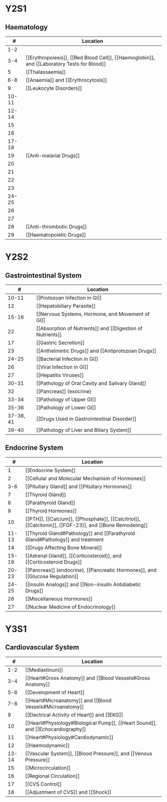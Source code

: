 # Y2S1
## Haematology
| **#** | **Location** |
| ----- | ------------ |
| 1-2   |              |
| 3-4   | [[Erythropoiesis]], [[Red Blood Cell]], [[Haemoglobin]], and [[Laboratory Tests for Blood]]               |
| 5     | [[Thalassaemia]]              |
| 6-8   | [[Anaemia]] and [[Erythrocytosis]]             |
| 9     | [[Leukocyte Disorders]]   |
| 10-11 |              |
| 12-14 |              |
| 15    |              |
| 16    |              |
| 17-18 |              |
| 19    | [[Anti-malarial Drugs]]             |
| 20    |              |
| 21    |              |
| 22    |              |
| 23    |              |
| 24-25 |              |
| 26    |              |
| 27    |              |
| 28    | [[Anti-thrombotic Drugs]]             |
| 29      | [[Haematopoietic Drugs]]              |

# Y2S2
## Gastrointestinal System
| #     | Location                                                              |
| ----- | --------------------------------------------------------------------- |
| 10-11 | [[Protozoan Infection in GI]]                   |
| 12    | [[Hepatobiliary Parasite]]                   |
| 15-16 | [[Nervous Systems, Hormone, and Movement of GI]]       |
| 22   | [[Absorption of Nutrients]] and [[Digestion of Nutrients]] |
| 17    | [[Gastric Secretion]]|
| 23    | [[Anthelmintic Drugs]] and [[Antiprotozoan Drugs]]       |
| 24-25 | [[Bacterial Infection in GI]]                   |
| 26    | [[Viral Infection in GI]]                       |
| 27    | [[Hepatitis Viruses]]                           |
| 30-31 | [[Pathology of Oral Cavity and Salivary Gland]]|
| 32    | [[Pancreas]] (exocrine)|
| 33-34 | [[Pathology of Upper GI]] |
| 35-36 | [[Pathology of Lower GI]] |
| 37-38, 41    | [[Drugs Used in Gastrointestinal Disorder]]|
| 39-40 | [[Pathology of Liver and Biliary System]] |

## Endocrine System
| #     | Location                                                                      |
| ----- | ----------------------------------------------------------------------------- |
| 1     | [[Endocrine System]]                                                          |
| 2     | [[Cellular and Molecular Mechanism of Hormones]]                              |
| 3-6   | [[Pituitary Gland]] and [[Pituitary Hormones]]                                |
| 7     | [[Thyroid Gland]]                                                             |
| 8     | [[Parathyroid Gland]]                                                         |
| 9     | [[Thyroid Hormones]]                                                          |
| 10    | [[PTH]], [[Calcium]], [[Phosphate]], [[Calcitriol]], [[Calcitonin]], [[FGF-23]], and [[Bone Remodeling]]                                       |
| 11-13 | [[Thyroid Gland#Pathology]] and [[Parathyroid Gland#Pathology]] and treatment                                   |
| 14    | [[Drugs Affecting Bone Mineral]]                                              |
| 15-19 | [[Adrenal Gland]], [[Corticosteroid]], and [[Corticosteroid Drugs]]           |
| 20-23 | [[Pancreas]] (endocrine), [[Pancreatic Hormones]], and [[Glucose Regulation]] |
| 24-25 | [[Insulin Analogs]] and [[Non-insulin Antidiabetic Drugs]]                    |
| 26    | [[Miscellaneous Hormones]]                                                    |
| 27    | [[Nuclear Medicine of Endocrinology]]                                         |

# Y3S1
## Cardiovascular System
| #     | Location                                                                        |
| ----- | ------------------------------------------------------------------------------- |
| 1-2   | [[Mediastinum]]                                                                 |
| 3-4   | [[Heart#Gross Anatomy]] and [[Blood Vessels#Gross Anatomy]]                     |
| 5-6   | [[Development of Heart]]                                                        |
| 7-8   | [[Heart#Microanatomy]] and [[Blood Vessels#Microanatomy]]                       |
| 9     | [[Electrical Activity of Heart]] and [[EKG]]                                    |
| 10    | [[Heart#Physiology#Biological Pump]], [[Heart Sound]], and [[Echocardiography]] |
| 11    | [[Heart#Physiology#Cardiodynamic]]                                              |
| 12    | [[Haemodynamic]]                                                                |
| 13-14 | [[Vascular System]], [[Blood Pressure]], and [[Venous Pressure]]                |
| 15    | [[Microcirculation]]                                                            |
| 16    | [[Regional Circulation]]                                                        |
| 17    | [[CVS Control]]                                                                 |
| 18    | [[Adjustment of CVS]] and [[Shock]]                                             |

